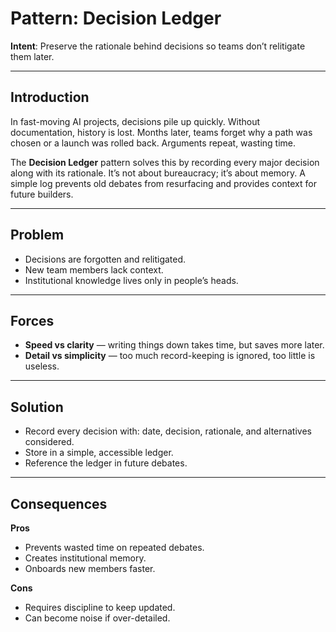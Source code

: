 # Pattern: Decision Ledger

**Intent**: Preserve the rationale behind decisions so teams don’t relitigate them later.

---

## Introduction

In fast-moving AI projects, decisions pile up quickly. Without documentation, history is lost. Months later, teams forget why a path was chosen or a launch was rolled back. Arguments repeat, wasting time.

The **Decision Ledger** pattern solves this by recording every major decision along with its rationale. It’s not about bureaucracy; it’s about memory. A simple log prevents old debates from resurfacing and provides context for future builders.

---

## Problem

- Decisions are forgotten and relitigated.  
- New team members lack context.  
- Institutional knowledge lives only in people’s heads.  

---

## Forces

- **Speed vs clarity** — writing things down takes time, but saves more later.  
- **Detail vs simplicity** — too much record-keeping is ignored, too little is useless.  

---

## Solution

- Record every decision with: date, decision, rationale, and alternatives considered.  
- Store in a simple, accessible ledger.  
- Reference the ledger in future debates.  

---

## Consequences

**Pros**  
- Prevents wasted time on repeated debates.  
- Creates institutional memory.  
- Onboards new members faster.  

**Cons**  
- Requires discipline to keep updated.  
- Can become noise if over-detailed.  
